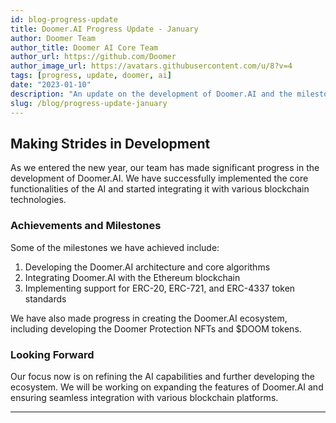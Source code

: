 ```yaml
---
id: blog-progress-update
title: Doomer.AI Progress Update - January
author: Doomer Team
author_title: Doomer AI Core Team
author_url: https://github.com/Doomer
author_image_url: https://avatars.githubusercontent.com/u/8?v=4
tags: [progress, update, doomer, ai]
date: "2023-01-10"
description: "An update on the development of Doomer.AI and the milestones we have achieved."
slug: /blog/progress-update-january
---
```


## Making Strides in Development

As we entered the new year, our team has made significant progress in the development of Doomer.AI. We have successfully implemented the core functionalities of the AI and started integrating it with various blockchain technologies.

### Achievements and Milestones

Some of the milestones we have achieved include:

1. Developing the Doomer.AI architecture and core algorithms
2. Integrating Doomer.AI with the Ethereum blockchain
3. Implementing support for ERC-20, ERC-721, and ERC-4337 token standards

We have also made progress in creating the Doomer.AI ecosystem, including developing the Doomer Protection NFTs and $DOOM tokens.

### Looking Forward

Our focus now is on refining the AI capabilities and further developing the ecosystem. We will be working on expanding the features of Doomer.AI and ensuring seamless integration with various blockchain platforms.

---



